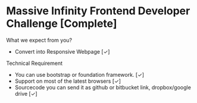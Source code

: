# Massive Infinity Frontend Developer Challenge [Complete]

What we expect from you?

- Convert into Responsive Webpage [✓]

Technical Requirement

- You can use bootstrap or foundation framework. [✓]
- Support on most of the latest browsers [✓]
- Sourcecode you can send it as github or bitbucket link, dropbox/google drive [✓]